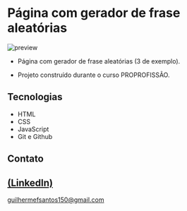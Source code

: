 # Página com gerador de frase aleatórias

![preview](https://github.com/GuilhermeSK2/Gerador-de-frases-aleatorias/assets/139295562/3b98ffb1-b21f-4222-9a37-154d42cafd38)
 
 - Página com gerador de frase aleatórias (3 de exemplo).

 - Projeto construído durante o curso PROPROFISSÃO.

## Tecnologias

- HTML
- CSS
- JavaScript
- Git e Github

## Contato
[(LinkedIn)](https://www.linkedin.com/in/guilherme-freitas-9901a220b/)
-----
guilhermefsantos150@gmail.com

